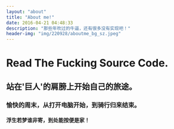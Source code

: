 ```yaml
---
layout: "about"
title: "About me!"
date: 2016-04-21 04:48:33
description: "那些年吹过的牛逼，还有很多没有实现吧！"
header-img: "img/220928/aboutme_bg_sz.jpeg"
---
```



# Read The Fucking Source Code. 

## 站在'巨人'的肩膀上开始自己的旅途。

### 愉快的周末，从打开电脑开始，到骑行归来结束。

#### 浮生若梦谁非寄，到处能按便是家！
